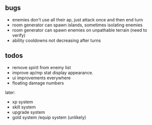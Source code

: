 ## bugs

- enemies don't use all their ap, just attack once and then end turn
- room generator can spawn islands, sometimes isolating enemies
- room generator can spawn enemies on unpathable terrain (need to verify)
- ability cooldowns not decreasing after turns

## todos

- remove spirit from enemy list
- improve ap/mp stat display appearance.
- ui improvements everywhere
- floating damage numbers

later:
- xp system
- skill system
- upgrade system
- gold system /equip system (unlikely)